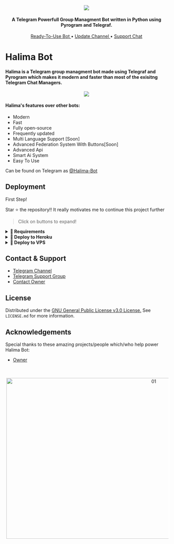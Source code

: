 <p align="center"><img src="https://telegra.ph/file/8edbffafac3e7f3e8ad10.jpg"></p>

<h4 align="center">
    A Telegram Powerfull Group Managment Bot written in Python using Pyrogram and Telegraf.
</h4>
<p align="center">
    <a href="https://t.me/halima"> Ready-To-Use Bot </a> •
   <!-- <a href="http://www.prince-botz.tk/2022/02/tiana-bot.html?m=1"> Documentation </a> •-->
    <a href="https://t.me/gamer_kevin"> Update Channel </a> •
    <a href="https://t.me/teampoisonmods"> Support Chat </a> 
</p>
    
# Halima Bot
#### Halima is a Telegram group managment bot made using Telegraf and Pyrogram which makes it modern and faster than most of the exisitng Telegram Chat Managers.
<p align="center"><img src="https://telegra.ph/file/fae3dd2a2c6e491e4893e.jpg"></p>

#### Halima's features over other bots:
- Modern
- Fast
- Fully open-source
- Frequently updated
- Multi Language Support [Soon]
- Advanced Federation System With Buttons[Soon]
- Advanced Api
- Smart Ai System
- Easy To Use

Can be found on Telegram as [@Halima-Bot](https://t.me/halima_)

## Deployment
First Step!

Star ⭐ the repository!!
It really motivates me to continue this project further

<!--Read [Docs](http://www.prince-botz.tk/2022/02/tiana-bot.html?m=1) for Detailed Description and Setup Guide on deploying Bot.-->

> Click on buttons to expand!
<details>
<summary><b>🔗 Requirements</b></summary>
<br>
    
- [Python3.9](https://www.python.org/downloads/release/python-390/)
- [Telegram API Key](https://docs.pyrogram.org/intro/setup#api-keys)
- [Telegram Bot Token](https://t.me/botfather)
- [MongoDB URI](https://telegra.ph/How-To-get-Mongodb-URI-04-06)

</details>

<details>
<summary><b>🔗 Deploy to Heroku</b></summary>
<br>

> Heroku has two vars[ HEROKU_API_KEY & HEROKU_APP_NAME ] for Updater to work. 
> By setting those two vars you can get logs of your heroku app, set var, edit var, delete vars , check dyno usage and update bot. 
> Those two vars are not Mandatory! You can leave them blank too. 
    
<h4>Click the button below to deploy Tiana Group Managment Bot on Heroku!</h4>    
<p><a href="https://heroku.com/deploy?template=https://github.com/Prince-Botz/TianaBot"><img src="https://img.shields.io/badge/Deploy%20To%20Heroku-blueviolet?style=for-the-badge&logo=heroku" width="200""/></a></p>

<h4>Click the button below to deploy Tiana Music Bot on Heroku!</h4>    
<p><a href="https://heroku.com/deploy?template=https://github.com/x-poison/Halima"><img src="https://img.shields.io/badge/Deploy%20To%20Heroku-blueviolet?style=for-the-badge&logo=heroku" width="200""/></a></p> 
</details>

<details>
<summary><b>🔗 Deploy to VPS</b></summary>
<br>


```console
$ git clone https://github.com/x-poison/Halima
$ cd Halima
$ pip3 install -U -r requirements.txt
$ cp sample.env .env
```
> Edit .env with your values and then start bot with
```console
$ bash start
```

</details>

## Contact & Support

- [Telegram Channel](https://t.me/gamer_kevin)
- [Telegram Support Group](https://t.me/teampoisonmods)
- [Contact Owner](https://t.me/kesandy)

## License

Distributed under the [GNU General Public License v3.0 License.](https://github.com/Prince-Botz/TianaBot/blob/main/LICENSE) See `LICENSE.md` for more information.

## Acknowledgements

Special thanks to these amazing projects/people which/who help power Halima Bot:

- [Owner](https://t.me/kesandy)

</br>


<p align="center">
    <a href="https://i.imgur.com/CCE0D8E.mp4">
        <img src="https://media.giphy.com/media/26tn33aiTi1jkl6H6/giphy.gif" alt="01" border="0" width="900" height="500" style="border: 3px solid white;" />
    </a>
</p>



